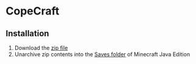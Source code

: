 # CopeCraft

## Installation
1. Download the [zip file](https://github.com/kirbycope/CopeCraft/archive/refs/heads/main.zip)
1. Unarchive zip contents into the [Saves folder](https://help.minecraft.net/hc/en-us/articles/4409159214605-Managing-Data-and-Game-Storage-in-Minecraft-Java-Edition) of Minecraft Java Edition
